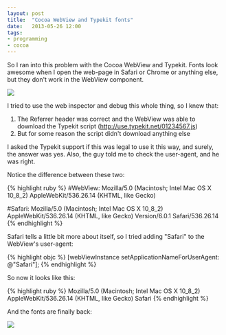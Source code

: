 ```yaml
---
layout: post
title:  "Cocoa WebView and Typekit fonts"
date:   2013-05-26 12:00
tags: 
- programming
- cocoa
---
```


So I ran into this problem with the Cocoa WebView and Typekit.
Fonts look awesome when I open the web-page in Safari or Chrome or anything else, but they don't work in the WebView component.

![](https://my-thunderapp-bucket.s3.amazonaws.com/YJwPaDs_U60/Screen%20Shot%202013-05-26%20at%203.27.34%20PM.png)

I tried to use the web inspector and debug this whole thing, so I knew that:
1. The Referrer header was correct and the WebView was able to download the Typekit script (http://use.typekit.net/01234567.js)
2. But for some reason the script didn't download anything else

I asked the Typekit support if this was legal to use it this way, and surely, the answer was yes. Also, the guy told me to check the user-agent, and he was right. 

Notice the difference between these two:

{% highlight ruby  %}
#WebView:
Mozilla/5.0 (Macintosh; Intel Mac OS X 10_8_2) AppleWebKit/536.26.14 (KHTML, like Gecko)

#Safari:
Mozilla/5.0 (Macintosh; Intel Mac OS X 10_8_2) AppleWebKit/536.26.14 (KHTML, like Gecko) Version/6.0.1 Safari/536.26.14
{% endhighlight %}

Safari tells a little bit more about itself, so I tried adding "Safari" to the WebView's user-agent:

{% highlight objc  %}
[webViewInstance setApplicationNameForUserAgent: @"Safari"];
{% endhighlight %}

So now it looks like this:

{% highlight ruby  %}
Mozilla/5.0 (Macintosh; Intel Mac OS X 10_8_2) AppleWebKit/536.26.14 (KHTML, like Gecko) Safari
{% endhighlight %}

And the fonts are finally back:

![](https://my-thunderapp-bucket.s3.amazonaws.com/yvfcxs6r_jk/Screen%20Shot%202013-05-26%20at%203.27.53%20PM.png)

